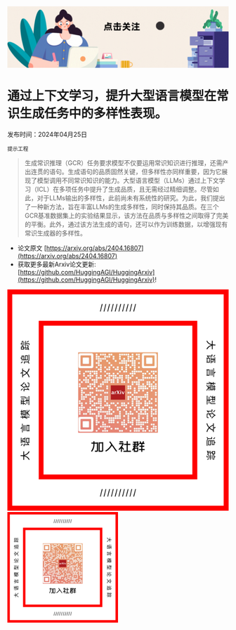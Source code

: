 ![](https://raw.githubusercontent.com/HuggingAGI/HuggingArxiv/main/imgs/follow2.gif)
# 通过上下文学习，提升大型语言模型在常识生成任务中的多样性表现。
发布时间：2024年04月25日

`提示工程`
> 生成常识推理（GCR）任务要求模型不仅要运用常识知识进行推理，还需产出连贯的语句。生成语句的品质固然关键，但多样性亦同样重要，因为它展现了模型调用不同常识知识的能力。大型语言模型（LLMs）通过上下文学习（ICL）在多项任务中提升了生成品质，且无需经过精细调整。尽管如此，对于LLMs输出的多样性，此前尚未有系统性的研究。为此，我们提出了一种新方法，旨在丰富LLMs的生成多样性，同时保持其品质。在三个GCR基准数据集上的实验结果显示，该方法在品质与多样性之间取得了完美的平衡。此外，通过该方法生成的语句，还可以作为训练数据，以增强现有常识生成器的多样性。



- 论文原文 [https://arxiv.org/abs/2404.16807](https://arxiv.org/abs/2404.16807)
- 获取更多最新Arxiv论文更新: [https://github.com/HuggingAGI/HuggingArxiv](https://github.com/HuggingAGI/HuggingArxiv)!

![](https://raw.githubusercontent.com/HuggingAGI/HuggingArxiv/main/imgs/qrcode.png)
<img src="https://raw.githubusercontent.com/HuggingAGI/HuggingArxiv/main/imgs/qrcode.png" width="50%" style="margin: auto;" />